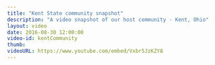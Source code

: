 ```yaml
---
title: "Kent State community snapshot"
description: "A video snapshot of our host community - Kent, Ohio"
layout: video
date: 2016-08-30 12:00:00
video-id: kentCommunity
thumb:
videoURL: https://www.youtube.com/embed/Vxbr5JzKZY8
---
```

